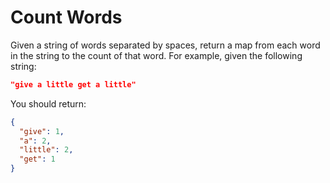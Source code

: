 # Count Words

Given a string of words separated by spaces, return a map from each word in the string to the count of that word. For example, given the following string:

```json
"give a little get a little"
```

You should return:

```json
{
  "give": 1,
  "a": 2,
  "little": 2,
  "get": 1
}
```
